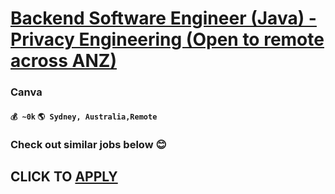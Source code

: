 # [Backend Software Engineer (Java) - Privacy Engineering (Open to remote across ANZ)](https://www.remotewlb.com/apply/backend-software-engineer-java-privacy-engineering-open-to-remote-across-anz-68025)  
### Canva  
#### `💰 ~0k` `🌎 Sydney, Australia,Remote`  

###  Check out similar jobs below 😊

  
## CLICK TO [APPLY](https://www.remotewlb.com/apply/backend-software-engineer-java-privacy-engineering-open-to-remote-across-anz-68025)

